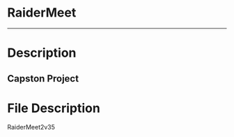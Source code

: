 # RaiderMeet
----------------------------
# Description
Capston Project
------------------------------
# File Description
RaiderMeet2v35
